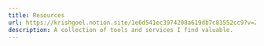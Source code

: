 ```yaml
---
title: Resources
url: https://krishgoel.notion.site/1e6d541ec3974208a619db7c83552cc9?v=27622147481044298dfaa769c36b55a5
description: A collection of tools and services I find valuable.
---
```

